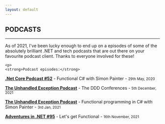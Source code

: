 ```yaml
---
layout: default
---
```


<div class="pagepanel down_arrow white">
  <div class="center">
    <h2>PODCASTS</h2>
    <hr/>
    <p>As of 2021, I've been lucky enough to end up on a episodes of some of the absolutely brilliant .NET and tech podcasts that are out there on your favourite podcast client.  Thanks to everyone involved for these!</P>
	
	<p>
	<strong>Podcast episodes:</strong>
</p>

<p><strong><a href="https://dotnetcore.show/episode-52-functional-csharp-with-simon-painter/">.Net Core Podcast #52</a></strong> - Functional C# with Simon Painter - <small>29th May, 2020</small></p>
<p><strong><a href="https://unhandledexceptionpodcast.com/posts/0006-ddd/">The Unhandled Exception Podcast</a></strong> - The DDD Conferences - <small>5th December, 2021</small></p>
<p><strong><a href="https://unhandledexceptionpodcast.com/posts/0009-simonpainter/">The Unhandled Exception Podcast</a></strong> - Functional programming in C# with Simon Painter - <small>3rd Jan, 2021</small></p>
<p><strong><a href="https://adventuresindotnet.com/letsgetfunctional-net095?t=0">Adventures in .NET #95</a></strong> - Let's get Functional - <small>16th November, 2021</small></p>